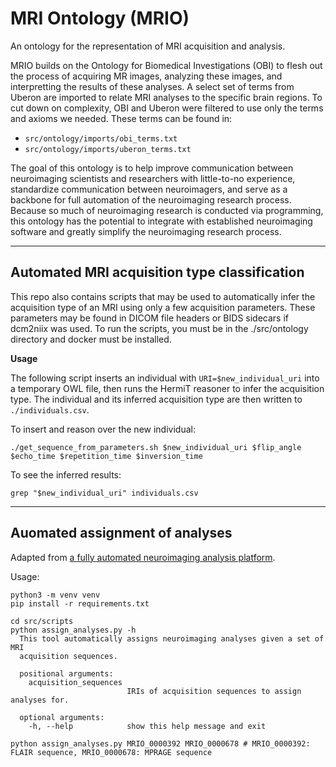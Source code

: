 # MRI Ontology (MRIO)
An ontology for the representation of MRI acquisition and analysis.

MRIO builds on the Ontology for Biomedical Investigations (OBI) to flesh out 
the process of acquiring MR images, analyzing these images, and interpretting 
the results of these analyses.
A select set of terms from Uberon are imported to relate MRI analyses to the 
specific brain regions.
To cut down on complexity, OBI and Uberon were filtered to use only the terms 
and axioms we needed. These terms can be found in:
 - `src/ontology/imports/obi_terms.txt`
 - `src/ontology/imports/uberon_terms.txt`

The goal of this ontology is to help improve communication between 
neuroimaging scientists and researchers with little-to-no experience, 
standardize communication between neuroimagers, 
and serve as a backbone for full automation of the neuroimaging research process.
Because so much of neuroimaging research is conducted via programming, 
this ontology has the potential to integrate with established neuroimaging software 
and greatly simplify the neuroimaging research process.

----------------------------------

## Automated MRI acquisition type classification

This repo also contains scripts that may be used to automatically infer the 
acquisition type of an MRI using only a few acquisition parameters.
These parameters may be found in DICOM file headers or BIDS sidecars
if dcm2niix was used. To run the scripts, you must be in the 
./src/ontology directory and docker must be installed.

**Usage**

The following script inserts an individual with `URI=$new_individual_uri` into
a temporary OWL file, then runs the HermiT reasoner to infer the acquisition type.
The individual and its inferred acquisition type are then written to `./individuals.csv`.

To insert and reason over the new individual:

`./get_sequence_from_parameters.sh $new_individual_uri $flip_angle $echo_time $repetition_time $inversion_time`

To see the inferred results:

`grep "$new_individual_uri" individuals.csv`

---------------------------------

## Auomated assignment of analyses

Adapted from [a fully automated neuroimaging analysis platform](https://gitlab.com/abartnik/cbi-project).

Usage:

```{python}
python3 -m venv venv
pip install -r requirements.txt

cd src/scripts
python assign_analyses.py -h
  This tool automatically assigns neuroimaging analyses given a set of MRI
  acquisition sequences.

  positional arguments:
    acquisition_sequences
                          IRIs of acquisition sequences to assign analyses for.

  optional arguments:
    -h, --help            show this help message and exit

python assign_analyses.py MRIO_0000392 MRIO_0000678 # MRIO_0000392: FLAIR sequence, MRIO_0000678: MPRAGE sequence
```

